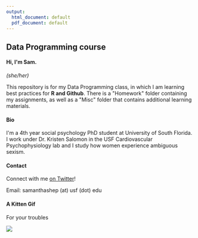 ```yaml
---
output:
  html_document: default
  pdf_document: default
---
```

## Data Programming course

#### Hi, I'm Sam.
*(she/her)*


This repository is for my Data Programming class, in which I am learning best practices for **R and Github**.
There is a "Homework" folder containing my assignments, as well as a "Misc" folder that contains additional learning materials.

#### Bio

I'm a 4th year social psychology PhD student at University of South Florida. I work under Dr. Kristen Salomon in the USF Cardiovascular Psychophysiology lab and I study how women experience ambiguous sexism.

#### Contact
Connect with me [on Twitter](https://twitter.com/SamLShep)!

Email: samanthashep (at) usf (dot) edu


#### A Kitten Gif
For your troubles

![](https://i.giphy.com/media/hvS1eKlR75hMr0l7VJ/giphy.webp)
